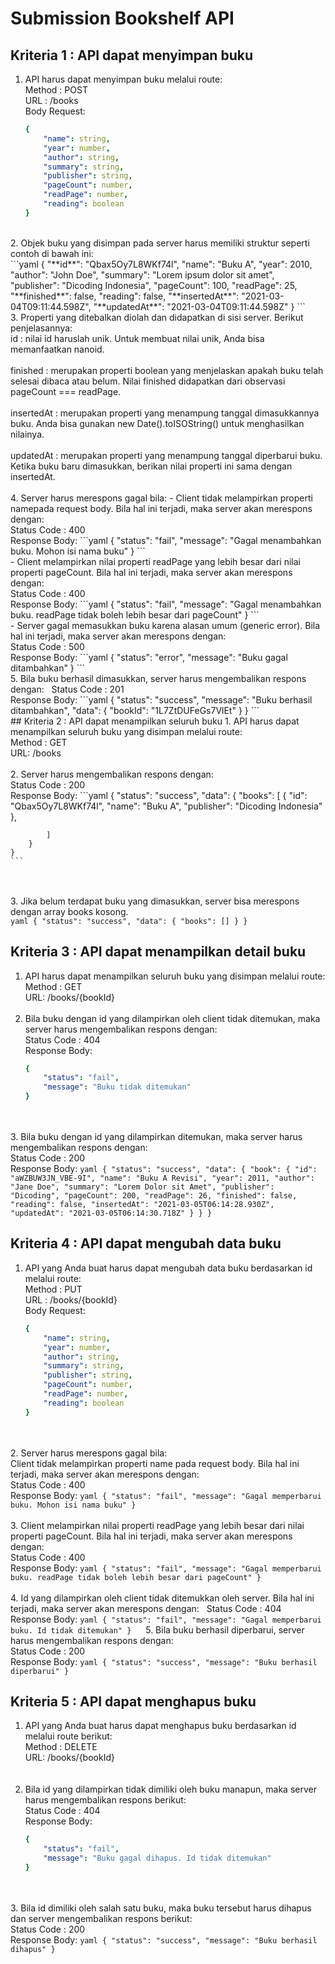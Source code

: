 # **Submission Bookshelf API**
## Kriteria 1 : API dapat menyimpan buku
1. API harus dapat menyimpan buku melalui route:<br/>
    Method : POST <br/>
    URL : /books <br/>
    Body Request:
    ```yaml
    {
        "name": string,
        "year": number,
        "author": string,
        "summary": string,
        "publisher": string,
        "pageCount": number,
        "readPage": number,
        "reading": boolean
    }
    ```
<br/>
2. Objek buku yang disimpan pada server harus memiliki struktur seperti contoh di bawah ini: <br/> 
    ```yaml
    {
        "**id**": "Qbax5Oy7L8WKf74l",
        "name": "Buku A",
        "year": 2010,
        "author": "John Doe",
        "summary": "Lorem ipsum dolor sit amet",
        "publisher": "Dicoding Indonesia",
        "pageCount": 100,
        "readPage": 25,
        "**finished**": false,
        "reading": false,
        "**insertedAt**": "2021-03-04T09:11:44.598Z",
        "**updatedAt**": "2021-03-04T09:11:44.598Z"
    }
    ```
<br/>
3. Properti yang ditebalkan diolah dan didapatkan di sisi server. Berikut penjelasannya:
<br/>
    id : nilai id haruslah unik. Untuk membuat nilai unik, Anda bisa memanfaatkan nanoid.
<br/><br/>
    finished : merupakan properti boolean yang menjelaskan apakah buku telah selesai dibaca atau belum. Nilai finished didapatkan dari observasi pageCount === readPage.
<br/><br/>
    insertedAt : merupakan properti yang menampung tanggal dimasukkannya buku. Anda bisa gunakan new Date().toISOString() untuk menghasilkan nilainya.
<br/><br/>
    updatedAt : merupakan properti yang menampung tanggal diperbarui buku. Ketika buku baru dimasukkan, berikan nilai properti ini sama dengan insertedAt.
<br/><br/>
4. Server harus merespons gagal bila:
    - Client tidak melampirkan properti namepada request body. Bila hal ini terjadi, maka server akan merespons dengan: <br/>
        Status Code : 400 <br/>
        Response Body:
        ```yaml
        {
	        "status": "fail",
	        "message": "Gagal menambahkan buku. Mohon isi nama buku"
    	}
        ```
<br/>
    - Client melampirkan nilai properti readPage yang lebih besar dari nilai properti pageCount. Bila hal ini terjadi, maka server akan merespons dengan: <br/>
    	Status Code : 400 <br/>
	Response Body:
        ```yaml
		{
	        "status": "fail",
	        "message": "Gagal menambahkan buku. readPage tidak boleh lebih besar dari pageCount"
    	}
        ```
<br/>
    - Server gagal memasukkan buku karena alasan umum (generic error). Bila hal ini terjadi, maka server akan merespons dengan: <br/>
    	Status Code : 500 <br/>
    	Response Body:
        ```yaml
    	{
        	"status": "error",
        	"message": "Buku gagal ditambahkan"
    	}
        ```
<br/>
5. Bila buku berhasil dimasukkan, server harus mengembalikan respons dengan: &nbsp;
    Status Code : 201 <br/>
    Response Body:
    ```yaml
    {
        "status": "success",
        "message": "Buku berhasil ditambahkan",
        "data": {
            "bookId": "1L7ZtDUFeGs7VlEt"
        }
    }
    ```
<br/>
## Kriteria 2 : API dapat menampilkan seluruh buku
1. API  harus dapat menampilkan seluruh buku yang disimpan melalui route: <br/>
    Method : GET <br/>
    URL: /books
<br/><br/>
2. Server harus mengembalikan respons dengan: <br/>
    Status Code : 200 <br/>
    Response Body:
    ```yaml
    {
        "status": "success",
        "data": {
            "books": [
                {
                    "id": "Qbax5Oy7L8WKf74l",
                    "name": "Buku A",
                    "publisher": "Dicoding Indonesia"
                },
                
            ]
        }
    }
    ```
<br/><br/>
3. Jika belum terdapat buku yang dimasukkan, server bisa merespons dengan array books kosong. <br/>
    ```yaml
    {
        "status": "success",
        "data": {
            "books": []
        }
    }
    ```
<br/>
## Kriteria 3 : API dapat menampilkan detail buku
1. API  harus dapat menampilkan seluruh buku yang disimpan melalui route: <br/>
    Method : GET <br/>
    URL: /books/{bookId}
<br/><br/>
2. Bila buku dengan id yang dilampirkan oleh client tidak ditemukan, maka server harus mengembalikan respons dengan: <br/>
    Status Code : 404 <br/>
    Response Body:
    ```yaml
    {
        "status": "fail",
        "message": "Buku tidak ditemukan"
    }
    ```
<br/><br/>
3. Bila buku dengan id yang dilampirkan ditemukan, maka server harus mengembalikan respons dengan: <br/>
    Status Code : 200 <br/>
    Response Body:
    ```yaml
    {
        "status": "success",
        "data": {
            "book": {
                "id": "aWZBUW3JN_VBE-9I",
                "name": "Buku A Revisi",
                "year": 2011,
                "author": "Jane Doe",
                "summary": "Lorem Dolor sit Amet",
                "publisher": "Dicoding",
                "pageCount": 200,
                "readPage": 26,
                "finished": false,
                "reading": false,
                "insertedAt": "2021-03-05T06:14:28.930Z",
                "updatedAt": "2021-03-05T06:14:30.718Z"
            }
        }
    }
    ```
<br/>
## Kriteria 4 : API dapat mengubah data buku
1. API yang Anda buat harus dapat mengubah data buku berdasarkan id melalui route: <br/>
    Method : PUT <br/>
    URL : /books/{bookId} <br/>
    Body Request:
    ```yaml
    {
        "name": string,
        "year": number,
        "author": string,
        "summary": string,
        "publisher": string,
        "pageCount": number,
        "readPage": number,
        "reading": boolean
    }
    ```
<br/><br/>
2. Server harus merespons gagal bila:<br/>
    Client tidak melampirkan properti name pada request body. Bila hal ini terjadi, maka server akan merespons dengan: <br/>
    Status Code : 400 <br/>
    Response Body:
    ```yaml
    {
        "status": "fail",
        "message": "Gagal memperbarui buku. Mohon isi nama buku"
    }
    ```
<br/><br/>
3. Client melampirkan nilai properti readPage yang lebih besar dari nilai properti pageCount. Bila hal ini terjadi, maka server akan merespons dengan: <br/>
    Status Code : 400 <br/>
    Response Body:
    ```yaml
    {
        "status": "fail",
        "message": "Gagal memperbarui buku. readPage tidak boleh lebih besar dari pageCount"
    }
    ```
<br/><br/>
4. Id yang dilampirkan oleh client tidak ditemukkan oleh server. Bila hal ini terjadi, maka server akan merespons dengan: &nbsp;
    Status Code : 404 &nbsp;
    Response Body:
    ```yaml
    {
        "status": "fail",
        "message": "Gagal memperbarui buku. Id tidak ditemukan"
    }
    ```
&nbsp;&nbsp;
5. Bila buku berhasil diperbarui, server harus mengembalikan respons dengan: <br/>
    Status Code : 200 <br/>
    Response Body:
    ```yaml
    {
        "status": "success",
        "message": "Buku berhasil diperbarui"
    }
    ```
<br/>
## Kriteria 5 : API dapat menghapus buku
1. API yang Anda buat harus dapat menghapus buku berdasarkan id melalui route berikut: <br/>
    Method : DELETE <br/>
    URL: /books/{bookId} <br/>
<br/><br/>
2. Bila id yang dilampirkan tidak dimiliki oleh buku manapun, maka server harus mengembalikan respons berikut: <br/>
    Status Code : 404 <br/> 
    Response Body:
    ```yaml
    {
        "status": "fail",
        "message": "Buku gagal dihapus. Id tidak ditemukan"
    }
    ```
<br/><br/>
3. Bila id dimiliki oleh salah satu buku, maka buku tersebut harus dihapus dan server mengembalikan respons berikut: <br/>
    Status Code : 200 <br/>
    Response Body:
    ```yaml
    {
        "status": "success",
        "message": "Buku berhasil dihapus"
    }
    ```
<br/>

